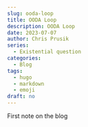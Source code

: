 ```yaml
---
slug: ooda-loop
title: OODA Loop
description: OODA Loop
date: 2023-07-07
author: Chris Prusik
series: 
  - Existential question
categories: 
  - Blog
tags:
  - hugo
  - markdown
  - emoji
draft: no
---
```


First note on the blog